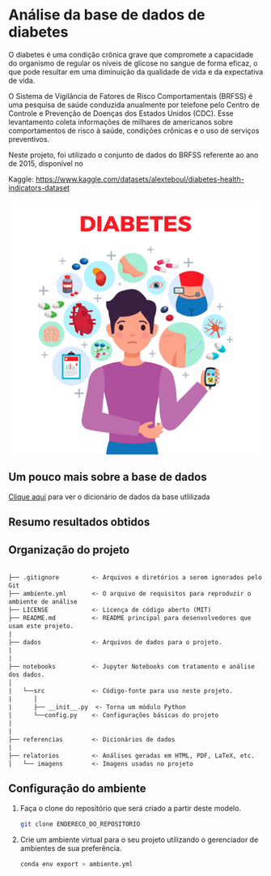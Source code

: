 # Análise da base de dados de diabetes 

O diabetes é uma condição crônica grave que compromete a capacidade do organismo de regular os níveis de glicose no sangue de forma eficaz, o que pode resultar em uma diminuição da qualidade de vida e da expectativa de vida.

O Sistema de Vigilância de Fatores de Risco Comportamentais (BRFSS) é uma pesquisa de saúde conduzida anualmente por telefone pelo Centro de Controle e Prevenção de Doenças dos Estados Unidos (CDC). Esse levantamento coleta informações de milhares de americanos sobre comportamentos de risco à saúde, condições crônicas e o uso de serviços preventivos.

Neste projeto, foi utilizado o conjunto de dados do BRFSS referente ao ano de 2015, disponível no

Kaggle: https://www.kaggle.com/datasets/alexteboul/diabetes-health-indicators-dataset

![imagem](imagens/capa_diabetes.jpg)

## Um pouco mais sobre a base de dados 

[Clique aqui](referencias/01_dicionario_de_dados.md) para ver o dicionário de dados da base utlilizada


## Resumo resultados obtidos

## Organização do projeto

```

├── .gitignore         <- Arquivos e diretórios a serem ignorados pelo Git
├── ambiente.yml       <- O arquivo de requisitos para reproduzir o ambiente de análise
├── LICENSE            <- Licença de código aberto (MIT)
├── README.md          <- README principal para desenvolvedores que usam este projeto.
|
├── dados              <- Arquivos de dados para o projeto.
|
|
├── notebooks          <- Jupyter Notebooks com tratamento e análise dos dados.
│
|   └──src             <- Código-fonte para uso neste projeto.
|      │
|      ├── __init__.py  <- Torna um módulo Python
|      └──config.py    <- Configurações básicas do projeto
|    
|
├── referencias        <- Dicionários de dados
|
├── relatorios         <- Análises geradas em HTML, PDF, LaTeX, etc.
│   └── imagens        <- Imagens usadas no projeto
```

## Configuração do ambiente

1. Faça o clone do repositório que será criado a partir deste modelo.

    ```bash
    git clone ENDERECO_DO_REPOSITORIO
    ```

2. Crie um ambiente virtual para o seu projeto utilizando o gerenciador de ambientes de sua preferência.

      ```bash
      conda env export > ambiente.yml
      ```